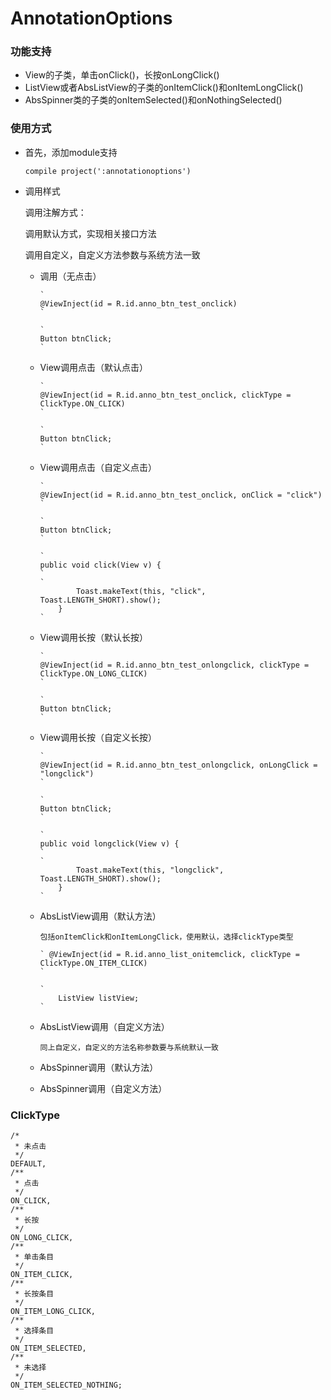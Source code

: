 # AnnotationOptions #

### 功能支持 ###
- View的子类，单击onClick()，长按onLongClick()
- ListView或者AbsListView的子类的onItemClick()和onItemLongClick()
- AbsSpinner类的子类的onItemSelected()和onNothingSelected()


### 使用方式 ###
- 首先，添加module支持

	`
	compile project(':annotationoptions')
	`

- 调用样式

	调用注解方式：

	调用默认方式，实现相关接口方法

	调用自定义，自定义方法参数与系统方法一致


  - 调用（无点击）

		`
		@ViewInject(id = R.id.anno_btn_test_onclick) 
		`

		`
		Button btnClick;
		`  

  - View调用点击（默认点击）
 
  		`
		@ViewInject(id = R.id.anno_btn_test_onclick, clickType = ClickType.ON_CLICK) 
		`

		`
		Button btnClick;
		`  
  - View调用点击（自定义点击）

		`
		@ViewInject(id = R.id.anno_btn_test_onclick, onClick = "click") 
		`

		`
		Button btnClick;
		`
 
		`
		public void click(View v) {
		`
		`
		        Toast.makeText(this, "click", Toast.LENGTH_SHORT).show();
		    }
		`

  - View调用长按（默认长按）
 
  		`
		@ViewInject(id = R.id.anno_btn_test_onlongclick, clickType = ClickType.ON_LONG_CLICK) 
		`

		`
		Button btnClick;
		`  
  - View调用长按（自定义长按）

		`
		@ViewInject(id = R.id.anno_btn_test_onlongclick, onLongClick = "longclick") 
		`

		`
		Button btnClick;
		`
 
		`
		public void longclick(View v) {
		`
		`
		        Toast.makeText(this, "longclick", Toast.LENGTH_SHORT).show();
		    }
		`

  - AbsListView调用（默认方法） 

		包括onItemClick和onItemLongClick，使用默认，选择clickType类型
  
		` @ViewInject(id = R.id.anno_list_onitemclick, clickType = ClickType.ON_ITEM_CLICK)
		`

		`
		    ListView listView;
		`
    

  - AbsListView调用（自定义方法）

		同上自定义，自定义的方法名称参数要与系统默认一致
  - AbsSpinner调用（默认方法）
  - AbsSpinner调用（自定义方法）   


### ClickType ###
  


	/*
     * 未点击
     */
    DEFAULT,
    /**
     * 点击
     */
    ON_CLICK,
    /**
     * 长按
     */
    ON_LONG_CLICK,
    /**
     * 单击条目
     */
    ON_ITEM_CLICK,
    /**
     * 长按条目
     */
    ON_ITEM_LONG_CLICK,
    /**
     * 选择条目
     */
    ON_ITEM_SELECTED,
    /**
     * 未选择
     */
    ON_ITEM_SELECTED_NOTHING;





